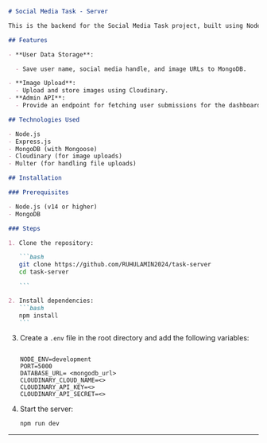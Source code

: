 ````markdown
# Social Media Task - Server

This is the backend for the Social Media Task project, built using Node.js, Express.js, and MongoDB. It handles data storage, image uploads, and API endpoints for user submissions and admin dashboard functionality.

## Features

- **User Data Storage**:

  - Save user name, social media handle, and image URLs to MongoDB.

- **Image Upload**:
  - Upload and store images using Cloudinary.
- **Admin API**:
  - Provide an endpoint for fetching user submissions for the dashboard.

## Technologies Used

- Node.js
- Express.js
- MongoDB (with Mongoose)
- Cloudinary (for image uploads)
- Multer (for handling file uploads)

## Installation

### Prerequisites

- Node.js (v14 or higher)
- MongoDB

### Steps

1. Clone the repository:

   ```bash
   git clone https://github.com/RUHULAMIN2024/task-server
   cd task-server

   ```

2. Install dependencies:
   ```bash
   npm install
   ```
````

3. Create a `.env` file in the root directory and add the following variables:

   ```env

   NODE_ENV=development
   PORT=5000
   DATABASE_URL= <mongodb_url>
   CLOUDINARY_CLOUD_NAME=<>
   CLOUDINARY_API_KEY=<>
   CLOUDINARY_API_SECRET=<>
   ```

4. Start the server:
   ```bash
   npm run dev
   ```

---
